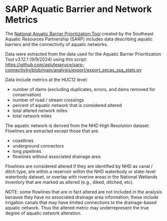 # SARP Aquatic Barrier and Network Metrics

The [National Aquatic Barrier Prioritization Tool](https://aquaticbarriers.org/)
created by the Southeast Aquatic Resources Partnership (SARP) includes data
describing aquatic barriers and the connectivity of aquatic networks.

Data were extracted from the data used for the Aquatic Barrier Prioritization
Tool v3.12.1 (9/9/2024) using this script:
https://github.com/astutespruce/sarp-connectivity/blob/main/analysis/export/export_secas_ssa_stats.py

Data include metrics at the HUC12 level:

- number of dams (excluding duplicates, errors, and dams removed for conservation)
- number of road / stream crossings
- percent of aquatic network that is considered altered
- total altered network miles
- total network miles

The aquatic network is derived from the NHD High Resolution dataset. Flowlines
are extracted except those that are:

- coastlines
- underground connectors
- long pipelines
- flowlines without associated drainage area

Flowlines are considered altered if they are identified by NHD as canal / ditch
type, are within a reservoir within the NHD waterbody or state-level waterbody
dataset, or overlap with riverine areas in the National Wetlands Inventory
that are marked as altered (e.g., diked, ditched, etc).

NOTE: some flowlines that are in fact altered are not included in the analysis
because they have no associated drainage area information; these include
irrigation canals that may have limited connections to the drainage-based aquatic
network. Thus the altered metric may underrepresent the true degree of aquatic
network alteration.

